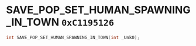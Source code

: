 # SAVE_POP_SET_HUMAN_SPAWNING_IN_TOWN `0xC1195126`

```cpp
int SAVE_POP_SET_HUMAN_SPAWNING_IN_TOWN(int _Unk0);
```